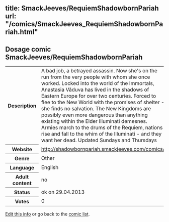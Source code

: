 title: SmackJeeves/RequiemShadowbornPariah
url: "/comics/SmackJeeves_RequiemShadowbornPariah.html"
---
Dosage comic SmackJeeves/RequiemShadowbornPariah
-----------------------------------------

<p id="msg"></p>
<script type="text/javascript">
if (window.location.search === '?edit_info_mail=sent_ok') {
  var elem = document.getElementById("msg");
  elem.innerHTML = 'Edited information sucessfully sent.';
  elem.className = 'ok';
}
</script>
<table class="comicinfo">
<tr>
<th>Description</th><td>A bad job, a betrayed assassin. Now she's on the run from the very people with whom she once worked. Locked into the world of the Immortals, Anastasia Vãduva has lived in the shadows of Eastern Europe for over two centuries. Forced to flee to the New World with the promises of shelter - she finds no salvation. The New Kingdoms are possibly even more dangerous than anything existing within the Elder Illuminati demesnes. Armies march to the drums of the Requiem, nations rise and fall to the whim of the Illuminati - and they want her dead. Updated Sundays and Thursdays</td>
</tr>
<tr>
<th>Website</th><td><a href="http://shadowbornpariah.smackjeeves.com/comics/">http://shadowbornpariah.smackjeeves.com/comics/</a></td>
</tr>
<tr>
<th>Genre</th><td>Other</td>
</tr>
<tr>
<th>Language</th><td>English</td>
</tr>
<tr>
<th>Adult content</th><td>no</td>
</tr>
<tr>
<th>Status</th><td>ok on 29.04.2013</td>
</tr>
<tr>
<th>Votes</th><td>0</td>
</tr>
</table>

[Edit this info](SmackJeeves_RequiemShadowbornPariah_edit.html) or go back to the [comic list](../comic-index.html).
